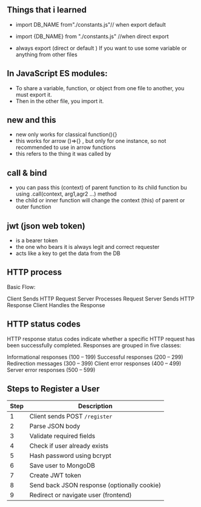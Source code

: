 ## Things that i learned 

- import DB_NAME from"./constants.js"// when export default 
- import {DB_NAME} from "./constants.js" //when direct export

- always export (direct or default ) If you want to use some variable or anything from other files

## In JavaScript ES modules:
- To share a variable, function, or object from one file to another, you must export it.
- Then in the other file, you import it.

## new and this

- new only works for classical function(){}
- this works for arrow ()=>{} , but only for one instance, so not recommended to use in arrow functions
- this refers to the thing it was called by

 ## call & bind 

- you can pass this (context)  of parent function to its child function bu using .call(context, arg1,agr2 ...) method
- the child or inner function will change the context (this) of parent or outer function

## jwt (json web token)
- is a bearer token
- the one who bears it is always legit and correct requester 
- acts like a key to get the data from the DB 

## HTTP  process
 Basic Flow:
 
Client Sends HTTP Request
Server Processes Request
Server Sends HTTP Response
Client Handles the Response

## HTTP status codes 

HTTP response status codes indicate whether a specific HTTP request has been successfully completed. Responses are grouped in five classes:

 Informational responses (100 – 199)
 Successful responses (200 – 299)
 Redirection messages (300 – 399)
 Client error responses (400 – 499)
 Server error responses (500 – 599)


## Steps to Register a User 

| Step | Description                                 |
| ---- | ------------------------------------------- |
| 1    | Client sends POST `/register`               |
| 2    | Parse JSON body                             |
| 3    | Validate required fields                    |
| 4    | Check if user already exists                |
| 5    | Hash password using bcrypt                  |
| 6    | Save user to MongoDB                        |
| 7    | Create JWT token                            |
| 8    | Send back JSON response (optionally cookie) |
| 9    | Redirect or navigate user (frontend)        |
